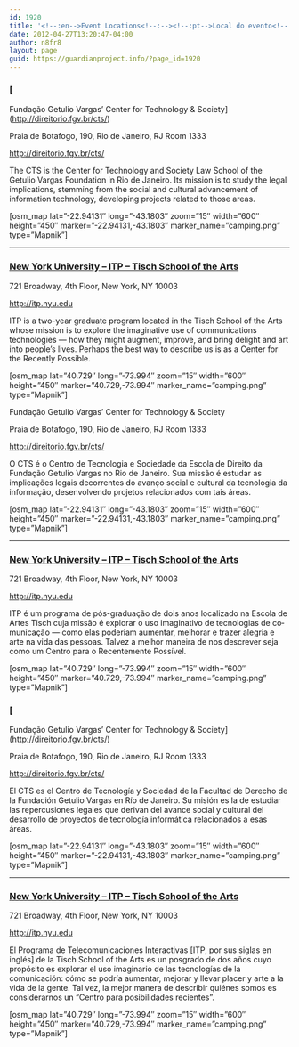 ```yaml
---
id: 1920
title: '<!--:en-->Event Locations<!--:--><!--:pt-->Local do evento<!--:--><!--:es-->Lugar del evento<!--:-->'
date: 2012-04-27T13:20:47-04:00
author: n8fr8
layout: page
guid: https://guardianproject.info/?page_id=1920
---
```

<!--:en-->

### [  
Fundação Getulio Vargas’ Center for Technology & Society](http://direitorio.fgv.br/cts/)

Praia de Botafogo, 190, Rio de Janeiro, RJ Room 1333

<http://direitorio.fgv.br/cts/>

The CTS is the Center for Technology and Society Law School of the Getulio Vargas Foundation in Rio de Janeiro. Its mission is to study the legal implications, stemming from the social and cultural advancement of information technology, developing projects related to those areas.

[osm\_map lat=&#8221;-22.94131&#8243; long=&#8221;-43.1803&#8243; zoom=&#8221;15&#8243; width=&#8221;600&#8243; height=&#8221;450&#8243; marker=&#8221;-22.94131,-43.1803&#8243; marker\_name=&#8221;camping.png&#8221; type=&#8221;Mapnik&#8221;]

* * *

### 

### [New York University &#8211; ITP &#8211; Tisch School of the Arts](http://itp.nyu.edu)

721 Broadway, 4th Floor, New York, NY 10003

<http://itp.nyu.edu>

ITP is a two-year graduate program located in the Tisch School of the Arts whose mission is to explore the imaginative use of communications technologies — how they might augment, improve, and bring delight and art into people&#8217;s lives. Perhaps the best way to describe us is as a Center for the Recently Possible.

[osm\_map lat=&#8221;40.729&#8243; long=&#8221;-73.994&#8243; zoom=&#8221;15&#8243; width=&#8221;600&#8243; height=&#8221;450&#8243; marker=&#8221;40.729,-73.994&#8243; marker\_name=&#8221;camping.png&#8221; type=&#8221;Mapnik&#8221;]

<div>
</div>

<!--:-->

<!--:pt-->Fundação Getulio Vargas’ Center for Technology & Society

Praia de Botafogo, 190, Rio de Janeiro, RJ Room 1333

<http://direitorio.fgv.br/cts/>

O CTS é o Centro de Tecnologia e Sociedade da Escola de Direito da Fundação Getulio Vargas no Rio de Janeiro. Sua missão é estudar as implicações legais decorrentes do avanço social e cultural da tecnologia da informação, desenvolvendo projetos relacionados com tais áreas.

[osm\_map lat=&#8221;-22.94131&#8243; long=&#8221;-43.1803&#8243; zoom=&#8221;15&#8243; width=&#8221;600&#8243; height=&#8221;450&#8243; marker=&#8221;-22.94131,-43.1803&#8243; marker\_name=&#8221;camping.png&#8221; type=&#8221;Mapnik&#8221;]

* * *

### 

### [New York University &#8211; ITP &#8211; Tisch School of the Arts](http://itp.nyu.edu)

721 Broadway, 4th Floor, New York, NY 10003

<http://itp.nyu.edu>

<p lang="pt-BR">
  ITP é um programa de pós-graduação de dois anos localizado na Escola de Artes Tisch cuja missão é explorar o uso imaginativo de tecnologias de comunicação — como elas poderiam aumentar, melhorar e trazer alegria e arte na vida das pessoas. Talvez a melhor maneira de nos descrever seja como um Centro para o Recentemente Possível.
</p>

[osm\_map lat=&#8221;40.729&#8243; long=&#8221;-73.994&#8243; zoom=&#8221;15&#8243; width=&#8221;600&#8243; height=&#8221;450&#8243; marker=&#8221;40.729,-73.994&#8243; marker\_name=&#8221;camping.png&#8221; type=&#8221;Mapnik&#8221;]

<div>
</div>

<!--:-->

<!--:es-->

### [  
Fundação Getulio Vargas’ Center for Technology & Society](http://direitorio.fgv.br/cts/)

Praia de Botafogo, 190, Rio de Janeiro, RJ Room 1333

<http://direitorio.fgv.br/cts/>

El CTS es el Centro de Tecnología y Sociedad de la Facultad de Derecho de la Fundación Getulio Vargas en Río de Janeiro. Su misión es la de estudiar las repercusiones legales que derivan del avance social y cultural del desarrollo de proyectos de tecnología informática relacionados a esas áreas.

[osm\_map lat=&#8221;-22.94131&#8243; long=&#8221;-43.1803&#8243; zoom=&#8221;15&#8243; width=&#8221;600&#8243; height=&#8221;450&#8243; marker=&#8221;-22.94131,-43.1803&#8243; marker\_name=&#8221;camping.png&#8221; type=&#8221;Mapnik&#8221;]

* * *

### 

### [New York University &#8211; ITP &#8211; Tisch School of the Arts](http://itp.nyu.edu)

721 Broadway, 4th Floor, New York, NY 10003

<http://itp.nyu.edu>

El Programa de Telecomunicaciones Interactivas [ITP, por sus siglas en inglés] de la Tisch School of the Arts es un posgrado de dos años cuyo propósito es explorar el uso imaginario de las tecnologías de la comunicación: cómo se podría aumentar, mejorar y llevar placer y arte a la vida de la gente. Tal vez, la mejor manera de describir quiénes somos es considerarnos un &#8220;Centro para posibilidades recientes&#8221;.

[osm\_map lat=&#8221;40.729&#8243; long=&#8221;-73.994&#8243; zoom=&#8221;15&#8243; width=&#8221;600&#8243; height=&#8221;450&#8243; marker=&#8221;40.729,-73.994&#8243; marker\_name=&#8221;camping.png&#8221; type=&#8221;Mapnik&#8221;]

<div>
</div>

<!--:-->